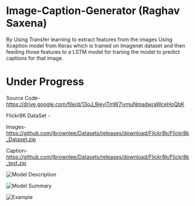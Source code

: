 # Image-Caption-Generator (Raghav Saxena)

By Using Transfer learning to extract features from the images Using Xception model from Keras which is trained on Imagenet dataset and then feeding those features to a LSTM model for traning the model to predict captions for that image.

# Under Progress

Source Code- https://drive.google.com/file/d/13oJ_9jeylTmW7ivmuNmadwraWceHoQbK

Flickr8K DataSet - 

Images- https://github.com/jbrownlee/Datasets/releases/download/Flickr8k/Flickr8k_Dataset.zip

Caption- https://github.com/jbrownlee/Datasets/releases/download/Flickr8k/Flickr8k_text.zip




![Model Description](https://d2h0cx97tjks2p.cloudfront.net/blogs/wp-content/uploads/sites/2/2019/11/Model-of-Image-Caption-Generator-python-project.png)



![Model Summary](https://d2h0cx97tjks2p.cloudfront.net/blogs/wp-content/uploads/sites/2/2019/11/model-python-machine-learning-project.png)





![Example](https://d2h0cx97tjks2p.cloudfront.net/blogs/wp-content/uploads/sites/2/2019/11/image-caption-generator-girls-playing.png)
